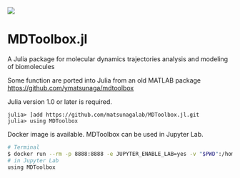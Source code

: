 <!-- [![](https://img.shields.io/badge/docs-stable-blue.svg)](https://www.bio.ics.saitama-u.ac.jp/MDToolbox.jl/stable/) -->
[![](https://img.shields.io/badge/docs-dev-blue.svg)](https://www.bio.ics.saitama-u.ac.jp/MDToolbox.jl/dev/)
<!-- [![Build Status](https://travis-ci.org/ymatsunaga/MDToolbox.jl.svg?branch=master)](https://travis-ci.org/ymatsunaga/MDToolbox.jl) -->

# MDToolbox.jl

A Julia package for molecular dynamics trajectories analysis and modeling of biomolecules

Some function are ported into Julia from an old MATLAB package https://github.com/ymatsunaga/mdtoolbox

Julia version 1.0 or later is required. 
```
julia> ]add https://github.com/matsunagalab/MDToolbox.jl.git
julia> using MDToolbox
```

Docker image is available. MDToolbox can be used in Jupyter Lab.
```bash
# Terminal
$ docker run --rm -p 8888:8888 -e JUPYTER_ENABLE_LAB=yes -v "$PWD":/home/jovyan/work ymatsunaga/mdtoolbox.jl
# in Jupyter Lab
using MDToolbox

```
